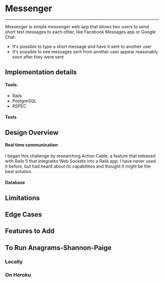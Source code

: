 # Messenger
---

Messenger is simple messenger web app that allows two users to send short text messages to each other, like Facebook Messages app or Google Chat.
- It's possible to type a short message and have it sent to another user
- It's possible to see messages sent from another user appear reasonably soon after they were sent

## Implementation details

#### Tools:
- Rails
- PostgreSQL
- RSPEC

#### Tests

## Design Overview

#### Real time communication
I began this challenge by researching Action Cable, a feature that released with Rails 5 that integrates Web Sockets into a Rails app. I have never used it before, but had heard about its capabilities and thought it might be the best solution. 

#### Database

## Limitations

## Edge Cases

## Features to Add

## To Run Anagrams-Shannon-Paige
### Locally


### On Heroku
